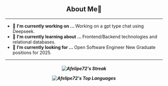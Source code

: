<h2 align="center"> About Me👋 </h2>

---

- 🧪 <b>I'm currently working on ... </b></b>
      Working on a gpt type chat using Deepseek. 
- 🧠 <b>I'm currently learning about ... </b></b>
      Frontend/Backend technologies and relational databases.
- 🔎 <b>I’m currently looking for ... </b></b>
      Open Software Engineer New Graduate positions for 2025.
---

<!-- Social media -->
<h5 align="center">
  
![Afelipe72's Streak](https://github-readme-streak-stats.herokuapp.com/?user=Afelipe72&theme=tokyonight&hide_border=true)

![Afelipe72's Top Languages](https://github-readme-stats.vercel.app/api/top-langs/?username=Afelipe72&theme=tokyonight&show_icons=true&hide_border=true&layout=compact)

</h5>



